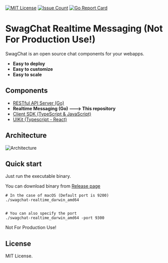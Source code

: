 [![MIT License](http://img.shields.io/badge/license-MIT-blue.svg?style=flat)](LICENSE)
[![Issue Count](https://lima.codeclimate.com/github/fairway-corp/swagchat-api/badges/issue_count.svg)](https://lima.codeclimate.com/github/fairway-corp/swagchat-realtime)
[![Go Report Card](https://goreportcard.com/badge/github.com/fairway-corp/swagchat-api)](https://goreportcard.com/report/github.com/fairway-corp/swagchat-realtime)



# SwagChat Realtime Messaging (Not For Production Use!)

SwagChat is an open source chat components for your webapps.

* **Easy to deploy**
* **Easy to customize**
* **Easy to scale**

## Components

* [RESTful API Server (Go)](https://github.com/fairway-corp/swagchat-api)
* **Realtime Messaging (Go) ---> This repository**
* [Client SDK (TypeScript & JavaScript)](https://github.com/fairway-corp/swagchat-sdk)
* [UIKit (Typescript - React)](https://github.com/fairway-corp/react-swagchat)


## Architecture

![Architecture](https://client.fairway.ne.jp/swagchat/img/architecture-201703011307.png "Architecture")

## Quick start

Just run the executable binary.

You can download binary from [Release page](https://github.com/fairway-corp/swagchat-realtime/releases)

```
# In the case of macOS (Default port is 9200)
./swagchat-realtime_darwin_amd64


# You can also specify the port
./swagchat-realtime_darwin_amd64 -port 9300
```

Not For Production Use!

## License

MIT License.
